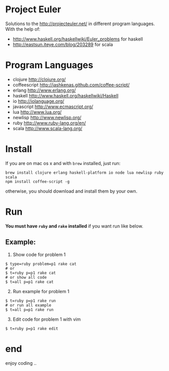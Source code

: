 # Project Euler
Solutions to the <http://projecteuler.net/> in different program languages.  
With the help of:
* <http://www.haskell.org/haskellwiki/Euler_problems> for haskell
* <http://eastsun.iteye.com/blog/203289> for scala

# Program Languages
* clojure <http://clojure.org/>
* coffeescript <http://jashkenas.github.com/coffee-script/>
* erlang <http://www.erlang.org/>
* haskell <http://www.haskell.org/haskellwiki/Haskell>
* io <http://iolanguage.org/>
* javascript <http://www.ecmascript.org/>
* lua <http://www.lua.org/>
* newlisp <http://www.newlisp.org/>
* ruby <http://www.ruby-lang.org/en/>
* scala <http://www.scala-lang.org/>

# Install
If you are on mac os x and with `brew` installed, just run:
```
brew install clojure erlang haskell-platform io node lua newlisp ruby scala
npm install coffee-script -g
```
otherwise, you should download and install them by your own.

# Run
**You must have `ruby` and `rake` installed** if you want run like below.

## Example:
1. Show code for problem 1
```
$ type=ruby problem=p1 rake cat
# or
$ t=ruby p=p1 rake cat
# or show all code
$ t=all p=p1 rake cat
```

2. Run example for problem 1
```
$ t=ruby p=p1 rake run
# or run all example
$ t=all p=p1 rake run
```

3. Edit code for problem 1 with vim
```
$ t=ruby p=p1 rake edit
```

# end
enjoy coding ..


